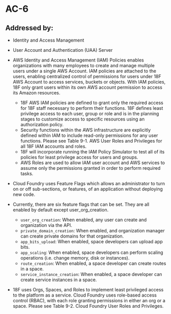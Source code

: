 # AC-6
## Addressed by:
 - Identity and Access Management
 - User Account and Authentication (UAA) Server


- AWS Identity and Access Management (IAM) Policies enables organizations with many employees to create and manage multiple users under a single AWS Account. IAM policies are attached to the users, enabling centralized control of permissions for users under 18F AWS Account to access services, buckets or objects. With IAM policies, 18F only grant users within its own AWS account permission to access its Amazon resources.
  - 18F AWS IAM policies are defined to grant only the required access for 18F staff necessary to perform their functions. 18F defines least privilege access to each user, group or role and is in the planning stages to customize access to specific resources using an authorization policy.
  - Security functions within the AWS infrastructure are explicitly defined within IAM to include read-only permissions for any user functions. Please see Table 9-1. AWS User Roles and Privileges for all 18F IAM accounts and roles.
  - 18F will incorporate running the IAM Policy Simulator to test all of its policies for least privilege access for users and groups.
  - AWS Roles are used to allow IAM user account and AWS services to assume only the permissions granted in order to perform required tasks.





- Cloud Foundry uses Feature Flags which allows an administrator to turn on or off sub-sections, or features, of an application without deploying new code.
- Currently, there are six feature flags that can be set. They are all enabled by default except user_org_creation.
  - `user_org_creation`&colon; When enabled, any user can create and organization via the API.
  - `private_domain_creation`&colon; When enabled, and organization manager can create private domains for that organization.
  - `app_bits_upload`&colon; When enabled, space developers can upload app bits.
  - `app_scaling`&colon; When enabled, space developers can perform scaling operations (i.e. change memory, disk or instances).
  - `route_creation`&colon; When enabled, a space developer can create routes in a space.
  - `service_instance_creation`&colon; When enabled, a space developer can create service instances in a space.
- 18F uses Orgs, Spaces, and Roles to implement least privileged access to the platform as a service. Cloud Foundry uses role-based access control (RBAC), with each role granting permissions in either an org or a space. Please see Table 9-2. Cloud Foundry User Roles and Privileges. 




